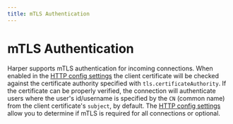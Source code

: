 ```yaml
---
title: mTLS Authentication
---
```


# mTLS Authentication

Harper supports mTLS authentication for incoming connections. When enabled in the [HTTP config settings](../../deployments/configuration#http) the client certificate will be checked against the certificate authority specified with `tls.certificateAuthority`. If the certificate can be properly verified, the connection will authenticate users where the user's id/username is specified by the `CN` (common name) from the client certificate's `subject`, by default. The [HTTP config settings](../../deployments/configuration#http) allow you to determine if mTLS is required for all connections or optional.